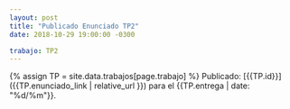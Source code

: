 ```yaml
---
layout: post
title: "Publicado Enunciado TP2"
date: 2018-10-29 19:00:00 -0300

trabajo: TP2
---
```

{% assign TP = site.data.trabajos[page.trabajo] %}
Publicado: [{{TP.id}}]({{TP.enunciado_link | relative_url }}) para el {{TP.entrega | date: "%d/%m"}}.
